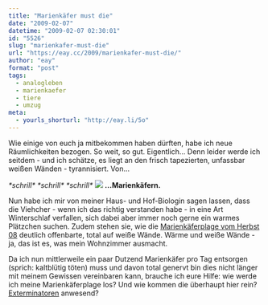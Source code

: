 ```yaml
---
title: "Marienkäfer must die"
date: "2009-02-07"
datetime: "2009-02-07 02:30:01"
id: "5526"
slug: "marienkafer-must-die"
url: "https://eay.cc/2009/marienkafer-must-die/"
author: "eay"
format: "post"
tags:
  - analogleben
  - marienkaefer
  - tiere
  - umzug
meta:
  - yourls_shorturl: "http://eay.li/5o"
---
```


Wie einige von euch ja mitbekommen haben dürften, habe ich neue Räumlichkeiten bezogen. So weit, so gut. Eigentlich... Denn leider werde ich seitdem - und ich schätze, es liegt an den frisch tapezierten, unfassbar weißen Wänden - tyrannisiert. Von...

_\*schrill\* \*schrill\* \*schrill\*_ ![](/uploads/2009/marienkaefer.gif) **...Marienkäfern.**

Nun habe ich mir von meiner Haus- und Hof-Biologin sagen lassen, dass die Viehcher - wenn ich das richtig verstanden habe - in eine Art Winterschlaf verfallen, sich dabei aber immer noch gerne ein warmes Plätzchen suchen. Zudem stehen sie, wie die [Marienkäferplage vom Herbst 08](http://twitter.com/Asphar/status/955817009) deutlich offenbarte, total auf weiße Wände. Wärme und weiße Wände - ja, das ist es, was mein Wohnzimmer ausmacht.

Da ich nun mittlerweile ein paar Dutzend Marienkäfer pro Tag entsorgen (sprich: kaltblütig töten) muss und davon total genervt bin dies nicht länger mit meinem Gewissen vereinbaren kann, brauche ich eure Hilfe: wie werde ich meine Marienkäferplage los? Und wie kommen die überhaupt hier rein? [Exterminatoren](http://de.wikipedia.org/wiki/Kammerj%C3%A4ger) anwesend?
